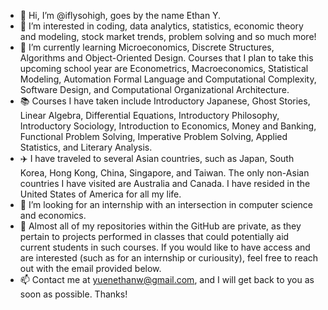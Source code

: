 - 👋 Hi, I’m @iflysohigh, goes by the name Ethan Y.
- 👀 I’m interested in coding, data analytics, statistics, economic theory and modeling, stock market trends, problem solving and so much more! 
- 🌱 I’m currently learning Microeconomics, Discrete Structures, Algorithms and Object-Oriented Design. Courses that I plan to take this upcoming school year are Econometrics, Macroeconomics, Statistical Modeling, Automation Formal Language and Computational Complexity, Software Design, and Computational Organizational Architecture. 
- 📚 Courses I have taken include Introductory Japanese, Ghost Stories, Linear Algebra, Differential Equations, Introductory Philosophy, Introductory Sociology, Introduction to Economics, Money and Banking, Functional Problem Solving, Imperative Problem Solving, Applied Statistics, and Literary Analysis. 
- ✈️ I have traveled to several Asian countries, such as Japan, South Korea, Hong Kong, China, Singapore, and Taiwan. The only non-Asian countries I have visited are  Australia and Canada. I have resided in the United States of America for all my life.
- 📖 I’m looking for an internship with an intersection in computer science and economics.
- 🔐 Almost all of my repositories within the GitHub are private, as they pertain to projects performed in classes that could potentially aid current students in such courses. If you would like to have access and are interested (such as for an internship or curiousity), feel free to reach out with the email provided below. 
- 📫 Contact me at yuenethanw@gmail.com, and I will get back to you as soon as possible. Thanks!

<!---
iflysohigh/iflysohigh is a ✨ special ✨ repository because its `README.md` (this file) appears on your GitHub profile.
You can click the Preview link to take a look at your changes.
--->
